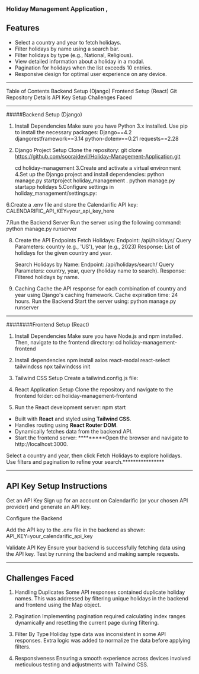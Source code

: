 ###  Holiday Management Application ,


 ## Features

- Select a country and year to fetch holidays.
- Filter holidays by name using a search bar.
- Filter holidays by type (e.g., National, Religious).
- View detailed information about a holiday in a modal.
- Pagination for holidays when the list exceeds 10 entries.
- Responsive design for optimal user experience on any device.
******************************************************************
Table of Contents
Backend Setup (Django)
Frontend Setup (React)
Git Repository Details
API Key Setup
Challenges Faced
***********************************************************************

#####Backend Setup (Django)


1. Install Dependencies
Make sure you have Python 3.x installed. Use pip to install the necessary packages:
      Django==4.2
      djangorestframework==3.14
      python-dotenv==0.21
      requests==2.28
2. Django Project Setup
Clone the repository:
    git clone https://github.com/soorajdevil/Holiday-Management-Application.git

    cd holiday-management
3.Create and activate a virtual environment
4.Set up the Django project and install dependencies:
  python manage.py startproject holiday_management .
  python manage.py startapp holidays
5.Configure settings in holiday_management/settings.py:

6.Create a .env file and store the Calendarific API key:
        CALENDARIFIC_API_KEY=your_api_key_here

7.Run the Backend Server
Run the server using the following command:
      python manage.py runserver

8. Create the API Endpoints
        Fetch Holidays:
        Endpoint: /api/holidays/
        Query Parameters: country (e.g., 'US'), year (e.g., 2023)
        Response: List of holidays for the given country and year.
   
    Search Holidays by Name:
    Endpoint: /api/holidays/search/
    Query Parameters: country, year, query (holiday name to search).
    Response: Filtered holidays by name.
9. Caching
        Cache the API response for each combination of country and year using Django's caching framework. Cache expiration time: 24 hours.
Run the Backend
Start the server using:
        python manage.py runserver
*****************************************************************
########Frontend Setup (React)


1. Install Dependencies
          Make sure you have Node.js and npm installed. Then, navigate to the frontend directory:
              cd holiday-management-frontend
2. Install dependencies
      npm install axios react-modal react-select tailwindcss
      npx tailwindcss init

2. Tailwind CSS Setup
Create a tailwind.config.js file:

 3. React Application Setup
Clone the repository and navigate to the frontend folder:
    cd holiday-management-frontend

4. Run the React development server:
        npm start
- Built with **React** and styled using **Tailwind CSS**.
- Handles routing using **React Router DOM**.
- Dynamically fetches data from the backend API.
- Start the frontend server:
*********Open the browser and navigate to http://localhost:3000.

Select a country and year, then click Fetch Holidays to explore holidays. Use filters and pagination to refine your search.****************
***********************************************************************************************************************************************

## API Key Setup Instructions

Get an API Key
Sign up for an account on Calendarific (or your chosen API provider) and generate an API key.

Configure the Backend

Add the API key to the .env file in the backend as shown:
    API_KEY=your_calendarific_api_key

Validate API Key
    Ensure your backend is successfully fetching data using the API key. Test by running the backend and making sample requests.

*************************************************************************************************************************************

## Challenges Faced

  1. Handling Duplicates
    Some API responses contained duplicate holiday names. This was addressed by filtering unique holidays in the backend and frontend using the Map object.
  
  2. Pagination
    Implementing pagination required calculating index ranges dynamically and resetting the current page during filtering.
  
  3. Filter By Type
    Holiday type data was inconsistent in some API responses. Extra logic was added to normalize the data before applying filters.
  
  4. Responsiveness
    Ensuring a smooth experience across devices involved meticulous testing and adjustments with Tailwind CSS.



